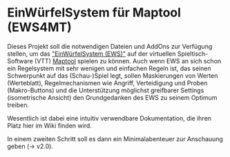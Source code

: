 # EinWürfelSystem für Maptool (EWS4MT)
Dieses Projekt soll die notwendigen Dateien und AddOns zur Verfügung stellen, um das ["EinWürfelSystem (EWS)"](http://www.1w6.org) auf der virtuellen Spieltisch-Software (VTT) [Maptool](https://www.rptools.net/toolbox/maptool/) spielen zu können. Auch wenn EWS an sich schon ein Regelsystem mit sehr wenigen und einfachen Regeln ist, das seinen Schwerpunkt auf das (Schau-)Spiel legt, sollen Maskierungen von Werten (Werteblatt), Regelmechanismen wie Angriff, Verteidigung und Proben (Makro-Buttons) und die Unterstützung möglichst greifbarer Settings (isometrische Ansicht) den Grundgedanken des EWS zu seinem Optimum treiben.

Wesentlich ist dabei eine intuitiv verwendbare Dokumentation, die ihren Platz hier im Wiki finden wird.

In einem zweiten Schritt soll es dann ein Minimalabenteuer zur Anschauung geben (-> v2.0). 
